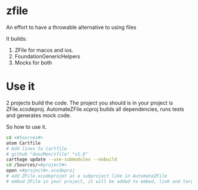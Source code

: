 # zfile

An effort to have a throwable alternative to using files

It builds:

1. ZFile for macos and ios.
2. FoundationGenericHelpers 
3. Mocks for both

# Use it

2 projects build the code. The project you should is in your project is ZFile.xcodeproj. AutomateZFile.xcproj builds all dependencies, runs tests and generates mock code.

So how to use it.


``` bash
cd <#Sources#>
atom Cartfile
# Add lines to Cartfile
# github "doozMen/zfile" "v1.0"
carthage update --use-submodules --nobuild
cd /Sources/<#project#>
open <#project#>.xcodeproj
# add ZFile.xcodeprojet as a subproject like in AutomateZFile
# embed ZFile in your project, it will be added to embed, link and target depency so you always have the correct version for release and debug products.
```

